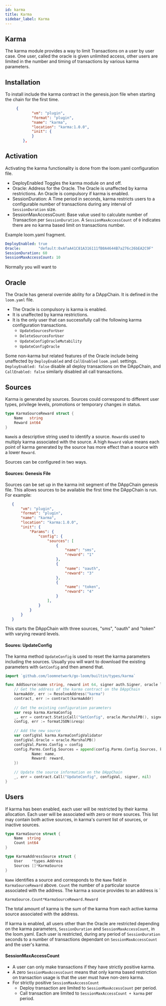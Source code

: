 ```yaml
---
id: karma
title: Karma
sidebar_label: Karma
---
```


Karma
-----

The karma module provides a way to limit Transactions on a user by user case.
One user, called the oracle is given unlimited access, other users are limited 
in the number and timing of transactions by various karma parameters.  

## Installation

To install include the karma contract in the genesis.json file when starting the
chain for the first time.
```json
     {
            "vm": "plugin",
            "format": "plugin",
            "name": "karma",
            "location": "karma:1.0.0",
            "init": {
            }
        },

```
  
## Activation

Activating the karma functionality is done from the loom.yaml configuration file.
* DeployEnabled Toggles the karma module on and off. 
* Oracle: Address for the Oracle. The Oracle is unaffected by karma restrictions. 
An Oracle is compulsory if karma is enabled. 
* SessionDuration: A Time period in seconds, karma restricts users to a configurable
 number of transactions during any interval of `SessionDuration` size.
* SessionMaxAccessCount: Base value used to calculate number of Transaction per `SessionDuration`.
A `SessionMaxAccessCount` of `0` indicates there are no karma based limit on transactions number.

Example loom.yaml fragment.
```yaml
DeployEnabled: true
Oracle:        "default:0xAfaA41C81A316111fB0A4644B7a276c26bEA2C9F"
SessionDuration: 60
SessionMaxAccessCount: 10
```
Normally you will want to 

## Oracle
The Oracle has general override ability for a DAppChain. It is defined in the `loom.yaml` file.

* The Oracle is compulsory is karma is enabled.
* It is unaffected by karma restrictions.
* It is the only user that can successfully call the following karma configuration transactions.
    * `UpdateSourcesForUser`
    * `DeleteSourcesForUser`
    * `UpdateConfigOracleMutability`
    * `UpdateConfigOracle`


Some non-karma but related features of the Oracle include being unaffected by 
`DeployEnabled` and `CallEnabled` `loom.yaml` settings. 
`DeployEnabled: false` disable all deploy transactions on the DAppChain, and `
CallEnabled: false` similarly disabled all call transactions.

## Sources
Karma is generated by sources. Sources could correspond to different user types,
privilege levels, promotions or temporary changes in status.
```go
type KarmaSourceReward struct {
    Name   string
    Reward int64
}
```
`Name`is a descriptive string used to identify a source.
`Reward`is used to multiply karma associated with the source. A high `Reward` value means
 each point of karma generated by the source has more effect than a source with a lower `Reward`.
 
 Sources can be configured in two ways.
 
 #### Sources: Genesis File
 Sources can be set up in the karma init segment of the DAppChain genesis file. 
 This allows sources to be available the first time the DAppChain is run. For example:
 ```json
    {
        "vm": "plugin",
        "format": "plugin",
        "name": "karma",
        "location": "karma:1.0.0",
        "init": {
            "Params": {
                "config": {
                    "sources": [
                        {
                            "name": "sms",
                            "reward": "1"
                        },
                        {
                            "name": "oauth",
                            "reward": "3"
                        },
                        {
                            "name": "token",
                            "reward": "4"
                        }
                    ],
                }
            }
        }
    }
```
This starts the DAppChain with three sources, "sms", "oauth" and "token" with varying reward levels.

#### Soures: UpdateConfig
The karma method `UpdateConfig` is used to reset the karma parameters including the sources. 
Usually you will want to download the existing parameters with `GetConfig` and then amend that.
```go
import `github.com/loomnetwork/go-loom/builtin/types/karma`

func AddSource(name string, reward int 64, signer auth.Signer, oracle loom.Addres) {
	// Get the address of the karma contract on the DAppChain
	karmaAddr, err := ResolveAddress("karma")
	contract, err := contract(karmaAddr)
	
	// Get the existing configuration parameters
	var resp karma.KarmaConfig
	_, err = contract.StaticCall("GetConfig", oracle.MarshalPB(), signer, &resp)
	config, err := formatJSON(&resp)
	
	// Add the new source
	var configVal karma.KarmaConfigValidator
	configVal.Oracle = oracle.MarshalPB()
	configVal.Parms.Config = config
	config.Parms.Config.Sources = append(config.Parms.Config.Sources, karma.KarmaSourceReward {
            Name: name,
            Reward: reward,
	})
	
	// Update the source information on the DAppChain
	_, err = contract.Call("UpdateConfig", configVal, signer, nil)
}
```
## Users
If karma has been enabled, each user will be restricted by their karma allocation.
Each user will be associated with zero or more sources. This list may contain both active sources, 
in karma's current list of sources, or inactive sources.  
```go
type KarmaSource struct {
	Name  string
	Count int64 
}

type KarmaAddressSource struct {
	User    *types.Address 
	Sources []*KarmaSource 
}
```
`Name` identifies a source and corresponds to the `Name` field in `KarmaSourceReward` above.
`Count` the number of a particular source associated with the address.
The karma a source provides to an address is `

`KarmaSource.Count*KarmaSourceReward.Reward`

The total amount of karma is the sum of the karma from each active karma source associated with the address.

If karma is enabled, all users other than the Oracle are restricted depending on the 
karma parameters, `SessionDuration` and `SessionMaxAccessCount`, in the loom.yaml.
Each user is restricted, during any period of `SessionDuration` seconds to a number of transactions
dependant on `SessionMaxAccessCount` and the user's karma.

#### SessionMaxAccessCount
* A user can only make transactions if they have strictly positive karma.
* A zero `SessionMaxAccessCount` means that only karma based restriction
on transaction usage is that the user must have non-zero karma.
* For strictly positive `SessionMaxAccessCount`
    * Deploy transaction are limited to `SessionMaxAccessCount` per period.
    * Call transaction are limited to `SessionMaxAccessCount + karma` per period. 
